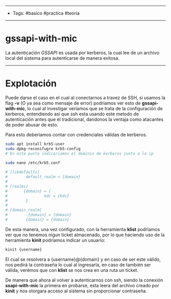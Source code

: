-----
- Tags: #basico #practica #teoria 
-----

# gssapi-with-mic

 La autenticación *GSSAPI* es usada por kerberos, la cual lee de un archivo local del sistema para autenticarse de manera exitosa. 

-----

# Explotación 

Puede darse el caso en el cual al conectarnos a travez de SSH, si usamos la flag **-v** (O ya sea como mensaje de error) podríamos ver esto de **gssapi-with-mic**, lo cual al investigar veríamos que se trata de la configuración de kerberos, entendiendo así que ssh esta usando este metodo de autenticación antes que el tradicional, dandonos la ventaja como atacantes de poder abusar de esto. 

Para esto deberíamos contar con credenciales válidas de kerberos. 

```bash
sudo apt install krb5-user
sudo dpkg-reconifugre krb5-config
# En este punto indicariamos el dominio de kerberos junto a la ip 

sudo nano /etc/krb5.conf
                               
# [libdefaults]
#        default_realm = {domain}
# 
# [realms]
#       {domain} = {
#                kdc = {kdc}
#        }
#
# [domain_realm]
#        .{domain} = {domain}
#        {domain} = {domain}
```

De esta manera, una vez configurado, con la herramienta **klist** podríamos ver que no tenemos nigun ticket almacenado, por lo que haciendo uso de la herramienta **kinit** podríamos indicar un usuario: 

```bash
kinit {username}
```

El cual se resolvera a {username}@{domain} y en caso de ser este válido, nos pedirá la contraseña lo cual al ingresarla, en caso de también ser válida, verémos que con **klist** se nos crea en una ruta un ticket. 

De manera que ahora al volver a autenticarnos con ssh, siendo la conexión **ssapi-with-mic** la primera en probarse, esta leera del archivo creado por **kinit** y nos otorgara acceso al sistema sin proporcionar contraseña. 